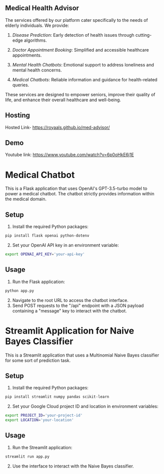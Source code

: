 ## Medical Health Advisor
The services offered by our platform cater specifically to the needs of elderly individuals. We provide:

1. *Disease Prediction*: Early detection of health issues through cutting-edge algorithms.

2. *Doctor Appointment Booking*: Simplified and accessible healthcare appointments.

3. *Mental Health Chatbots*: Emotional support to address loneliness and mental health concerns.

4. *Medical Chatbots*: Reliable information and guidance for health-related queries.

These services are designed to empower seniors, improve their quality of life, and enhance their overall healthcare and well-being.

## Hosting
Hosted Link- https://royaals.github.io/med-advisor/

## Demo

Youtube link: https://www.youtube.com/watch?v=6p0oHkE6j1E

# Medical Chatbot

This is a Flask application that uses OpenAI's GPT-3.5-turbo model to power a medical chatbot. The chatbot strictly provides information within the medical domain.

## Setup

1. Install the required Python packages: 
```bash
pip install flask openai python-dotenv
```
2. Set your OpenAI API key in an environment variable:
```bash
export OPENAI_API_KEY='your-api-key'
```

## Usage

1. Run the Flask application:
```bash
python app.py
```
2. Navigate to the root URL to access the chatbot interface.
3. Send POST requests to the "/api" endpoint with a JSON payload containing a "message" key to interact with the chatbot.

# Streamlit Application for Naive Bayes Classifier

This is a Streamlit application that uses a Multinomial Naive Bayes classifier for some sort of prediction task.

## Setup

1. Install the required Python packages: 
```bash
pip install streamlit numpy pandas scikit-learn
```
2. Set your Google Cloud project ID and location in environment variables:
```bash
export PROJECT_ID='your-project-id'
export LOCATION='your-location'
```

## Usage

1. Run the Streamlit application:
```bash
streamlit run app.py
```
2. Use the interface to interact with the Naive Bayes classifier.


